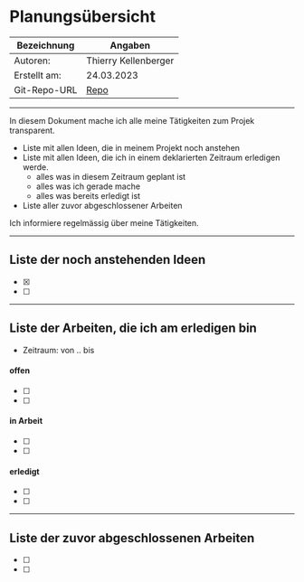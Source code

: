 # <Projekt> Planungsübersicht

| Bezeichnung    | Angaben        |
| -------------- | ---------------|
| Autoren:       |Thierry Kellenberger|
| Erstellt am:   |24.03.2023  |
| Git-Repo-URL   | [Repo](https://gitlab.com/<projekt>) |

---

In diesem Dokument mache ich alle meine Tätigkeiten zum Projek transparent.

* Liste mit allen Ideen, die in meinem Projekt noch anstehen
* Liste mit allen Ideen, die ich in einem deklarierten Zeitraum erledigen werde.
   * alles was in diesem Zeitraum geplant ist
   * alles was ich gerade mache
   * alles was bereits erledigt ist
* Liste aller zuvor abgeschlossener Arbeiten
   
Ich informiere regelmässig über meine Tätigkeiten.

   
---

## Liste der noch anstehenden Ideen

* [x] <Idee>
* [ ] <Idee>

---

## Liste der Arbeiten, die ich am erledigen bin

* Zeitraum: von .. bis

#### offen

* [ ] <Idee>
* [ ] <Idee>

#### in Arbeit

* [ ] <Idee>
* [ ] <Idee>

#### erledigt

* [ ] <Idee>
* [ ] <Idee>


---

## Liste der zuvor abgeschlossenen Arbeiten

* [ ] <Idee>
* [ ] <Idee>
